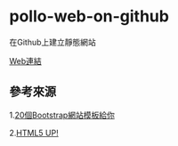 # pollo-web-on-github
在Github上建立靜態網站

[Web連結](https://pollo269.github.io/pollo-web-on-github/)

## 參考來源

1.[20個Bootstrap網站模板給你](https://medium.com/@trista_liu/2018%E5%B9%B4%E6%9C%80%E5%A5%BD%E7%94%A8%E7%9A%8420%E5%80%8Bbootstrap%E7%B6%B2%E7%AB%99%E6%A8%A1%E6%9D%BF-e99772f8ae38)

2.[HTML5 UP!](https://html5up.net/)
